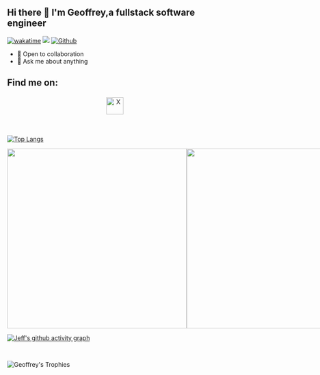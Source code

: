 ## Hi there 👋 I'm Geoffrey,a fullstack software engineer
[![wakatime](https://wakatime.com/badge/user/018ef7c7-c122-490b-9a4e-71dfd3807683.svg)](https://wakatime.com/@018ef7c7-c122-490b-9a4e-71dfd3807683) ![](https://visitor-badge.laobi.icu/badge?page_id=Jeffx-3.Jeffx-3) [![Github](https://img.shields.io/github/followers/Jeffx-3?label=Followers&logo=Github)](https://github.com/Jeffx-3)




- 🌱 Open to collaboration
- 💬 Ask me about anything


## Find me on:

<p align="center">
 <a href="https://twitter.com/geoffowuor"> <img src="https://cdn.jsdelivr.net/npm/simple-icons@v3/icons/twitter.svg" alt="X" height="40" style="vertical-align:top; margin:4px"></a>

</p>

<br />


[![Top Langs](https://github-readme-stats.vercel.app/api/top-langs/?username=Jeffx-3&layout=compact&theme=vision-friendly-dark)](https://github.com/anuraghazra/github-readme-stats)

<div style="display: inline-flex;">
  <img src="https://github-readme-stats.vercel.app/api?username=jeffx-3&theme=github_dark&hide_border=true&include_all_commits=true" style="width: 420px;">
  <img src="https://github-readme-streak-stats.herokuapp.com/?user=jeffx-3&theme=github_dark&hide_border=true&include_all_commits=true&count_private=true" style="width: 420px;">

</div>

<br>

[![Jeff's github activity graph](https://github-readme-activity-graph.vercel.app/graph?username=jeffx-3&bg_color=transparent&color=2fa4e7&line=2fa4e7&point=2fa4e7&area=true&hide_border=true)](https://github.com/jeffx-3/github-readme-activity-graph)

<br>

<p align="left">
  <img src="https://github-profile-trophy.vercel.app/?username=jeffx-3&theme=algolia&column=3&row=2&margin-w=15&margin-h=15&no-bg=false" alt="Geoffrey's Trophies" />
</p>
</div>



